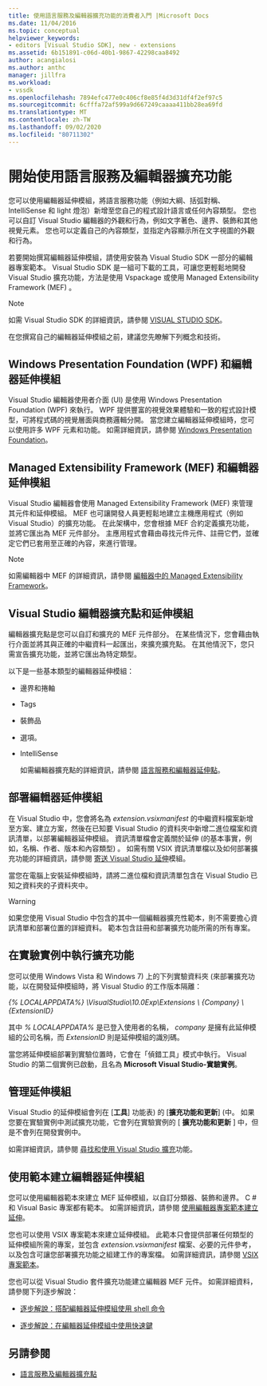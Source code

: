 ```yaml
---
title: 使用語言服務及編輯器擴充功能的消費者入門 |Microsoft Docs
ms.date: 11/04/2016
ms.topic: conceptual
helpviewer_keywords:
- editors [Visual Studio SDK], new - extensions
ms.assetid: 6b151891-c06d-40b1-9867-42298caa8492
author: acangialosi
ms.author: anthc
manager: jillfra
ms.workload:
- vssdk
ms.openlocfilehash: 7894efc477e0c406cf8e85f4d3d31df4f2ef97c5
ms.sourcegitcommit: 6cfffa72af599a9d667249caaaa411bb28ea69fd
ms.translationtype: MT
ms.contentlocale: zh-TW
ms.lasthandoff: 09/02/2020
ms.locfileid: "80711302"
---
```

# <a name="get-started-with-language-service-and-editor-extensions"></a>開始使用語言服務及編輯器擴充功能
您可以使用編輯器延伸模組，將語言服務功能（例如大綱、括弧對稱、IntelliSense 和 light 燈泡）新增至您自己的程式設計語言或任何內容類型。 您也可以自訂 Visual Studio 編輯器的外觀和行為，例如文字著色、邊界、裝飾和其他視覺元素。 您也可以定義自己的內容類型，並指定內容顯示所在文字視圖的外觀和行為。

 若要開始撰寫編輯器延伸模組，請使用安裝為 Visual Studio SDK 一部分的編輯器專案範本。 Visual Studio SDK 是一組可下載的工具，可讓您更輕鬆地開發 Visual Studio 擴充功能，方法是使用 Vspackage 或使用 Managed Extensibility Framework (MEF) 。

> [!NOTE]
> 如需 Visual Studio SDK 的詳細資訊，請參閱 [VISUAL STUDIO SDK](../extensibility/visual-studio-sdk.md)。

 在您撰寫自己的編輯器延伸模組之前，建議您先瞭解下列概念和技術。

## <a name="the-windows-presentation-foundation-wpf-and-editor-extensions"></a>Windows Presentation Foundation (WPF) 和編輯器延伸模組
 Visual Studio 編輯器使用者介面 (UI) 是使用 Windows Presentation Foundation (WPF) 來執行。 WPF 提供豐富的視覺效果體驗和一致的程式設計模型，可將程式碼的視覺層面與商務邏輯分開。 當您建立編輯器延伸模組時，您可以使用許多 WPF 元素和功能。 如需詳細資訊，請參閱 [Windows Presentation Foundation](/dotnet/framework/wpf/index)。

## <a name="the-managed-extensibility-framework-mef-and-editor-extensions"></a>Managed Extensibility Framework (MEF) 和編輯器延伸模組
 Visual Studio 編輯器會使用 Managed Extensibility Framework (MEF) 來管理其元件和延伸模組。 MEF 也可讓開發人員更輕鬆地建立主機應用程式（例如 Visual Studio）的擴充功能。 在此架構中，您會根據 MEF 合約定義擴充功能，並將它匯出為 MEF 元件部分。 主應用程式會藉由尋找元件元件、註冊它們，並確定它們已套用至正確的內容，來進行管理。

> [!NOTE]
> 如需編輯器中 MEF 的詳細資訊，請參閱 [編輯器中的 Managed Extensibility Framework](../extensibility/managed-extensibility-framework-in-the-editor.md)。

## <a name="visual-studio-editor-extension-points-and-extensions"></a>Visual Studio 編輯器擴充點和延伸模組
 編輯器擴充點是您可以自訂和擴充的 MEF 元件部分。 在某些情況下，您會藉由執行介面並將其與正確的中繼資料一起匯出，來擴充擴充點。 在其他情況下，您只需宣告擴充功能，並將它匯出為特定類型。

 以下是一些基本類型的編輯器延伸模組：

- 邊界和捲軸

- Tags

- 裝飾品

- 選項。

- IntelliSense

  如需編輯器擴充點的詳細資訊，請參閱 [語言服務和編輯器延伸點](../extensibility/language-service-and-editor-extension-points.md)。

## <a name="deploying-editor-extensions"></a>部署編輯器延伸模組
 在 Visual Studio 中，您會將名為 *extension.vsixmanifest* 的中繼資料檔案新增至方案、建立方案，然後在已知要 Visual Studio 的資料夾中新增二進位檔案和資訊清單，以部署編輯器延伸模組。 資訊清單檔會定義關於延伸 (的基本事實，例如，名稱、作者、版本和內容類型) 。 如需有關 VSIX 資訊清單檔以及如何部署擴充功能的詳細資訊，請參閱 [寄送 Visual Studio 延伸](../extensibility/shipping-visual-studio-extensions.md)模組。

 當您在電腦上安裝延伸模組時，請將二進位檔和資訊清單包含在 Visual Studio 已知之資料夾的子資料夾中。

> [!WARNING]
> 如果您使用 Visual Studio 中包含的其中一個編輯器擴充性範本，則不需要擔心資訊清單和部署位置的詳細資料。 範本包含註冊和部署擴充功能所需的所有專案。

## <a name="run-extensions-in-the-experimental-instance"></a>在實驗實例中執行擴充功能
 您可以使用 Windows Vista 和 Windows 7) 上的下列實驗資料夾 (來部署擴充功能，以在開發延伸模組時，將 Visual Studio 的工作版本隔離：

 *{% LOCALAPPDATA%} \VisualStudio\10.0Exp\Extensions \\ {Company} \\ {ExtensionID}*

 其中 *% LOCALAPPDATA%* 是已登入使用者的名稱， *company* 是擁有此延伸模組的公司名稱，而 *ExtensionID* 則是延伸模組的識別碼。

 當您將延伸模組部署到實驗位置時，它會在「偵錯工具」模式中執行。 Visual Studio 的第二個實例已啟動，且名為 **Microsoft Visual Studio-實驗實例**。

## <a name="manage-extensions"></a>管理延伸模組
 Visual Studio 的延伸模組會列在 [**工具**] 功能表) 的 [**擴充功能和更新**] (中。 如果您要在實驗實例中測試擴充功能，它會列在實驗實例的 [ **擴充功能和更新** ] 中，但是不會列在開發實例中。

 如需詳細資訊，請參閱 [尋找和使用 Visual Studio 擴充](../ide/finding-and-using-visual-studio-extensions.md)功能。

## <a name="use-templates-to-create-editor-extensions"></a>使用範本建立編輯器延伸模組
 您可以使用編輯器範本來建立 MEF 延伸模組，以自訂分類器、裝飾和邊界。 C # 和 Visual Basic 專案都有範本。 如需詳細資訊，請參閱 [使用編輯器專案範本建立延伸](../extensibility/creating-an-extension-with-an-editor-item-template.md)。

 您也可以使用 VSIX 專案範本來建立延伸模組。 此範本只會提供部署任何類型的延伸模組所需的專案，並包含 *extension.vsixmanifest* 檔案、必要的元件參考，以及包含可讓您部署擴充功能之組建工作的專案檔。 如需詳細資訊，請參閱 [VSIX 專案範本](../extensibility/vsix-project-template.md)。

 您也可以從 Visual Studio 套件擴充功能建立編輯器 MEF 元件。 如需詳細資料，請參閱下列逐步解說：

- [逐步解說：搭配編輯器延伸模組使用 shell 命令](../extensibility/walkthrough-using-a-shell-command-with-an-editor-extension.md)

- [逐步解說：在編輯器延伸模組中使用快速鍵](../extensibility/walkthrough-using-a-shortcut-key-with-an-editor-extension.md)

## <a name="see-also"></a>另請參閱
- [語言服務及編輯器擴充點](../extensibility/language-service-and-editor-extension-points.md)
